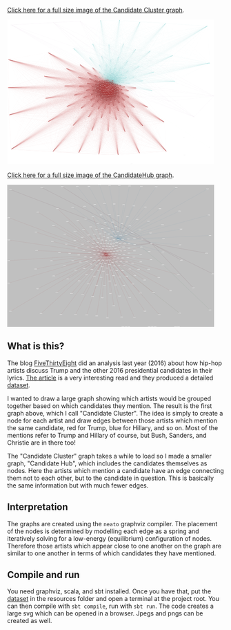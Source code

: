 [Click here for a full size image of the Candidate Cluster graph](http://jonathanridenour.net/projects/candidate_cluster.html).

![Candidate Cluster png](https://github.com/JERidenour/CandidateLyricsViz/blob/master/src/main/resources/CandidateCluster.png)

[Click here for a full size image of the CandidateHub graph](http://www.jonathanridenour.net/projects/candidate_hub.html).

![Candidate Hub png](https://github.com/JERidenour/CandidateLyricsViz/blob/master/src/main/resources/CandidateHub.png)

## What is this?

The blog [FiveThirtyEight](http://fivethirtyeight.com/) did an analysis last year (2016) about how hip-hop artists discuss Trump and the other 2016 presidential candidates in their lyrics. [The article](https://projects.fivethirtyeight.com/clinton-trump-hip-hop-lyrics/) is a very interesting read and they produced a detailed [dataset](https://github.com/fivethirtyeight/data/tree/master/hip-hop-candidate-lyrics).

I wanted to draw a large graph showing which artists would be grouped together based on which candidates they mention. The result is the first graph above, which I call "Candidate Cluster". The idea is simply to create a node for each artist and draw edges between those artists which mention the same candidate, red for Trump, blue for Hillary, and so on. Most of the mentions refer to Trump and Hillary of course, but Bush, Sanders, and Christie are in there too!

The "Candidate Cluster" graph takes a while to load so I made a smaller graph, "Candidate Hub", which includes the candidates themselves as nodes. Here the artists which mention a candidate have an edge connecting them not to each other, but to the candidate in question. This is basically the same information but with much fewer edges.

## Interpretation

The graphs are created using the `neato` graphviz compiler. The placement of the nodes is determined by modelling each edge as a spring and iteratively solving for a low-energy (equilibrium) configuration of nodes. Therefore those artists which appear close to one another on the graph are similar to one another in terms of which candidates they have mentioned.

## Compile and run

You need graphviz, scala, and sbt installed. Once you have that, put the  [dataset](https://github.com/fivethirtyeight/data/tree/master/hip-hop-candidate-lyrics) in the resources folder and open a terminal at the project root. You can then compile with `sbt compile`, run with `sbt run`. The code creates a large svg which can be opened in a browser. Jpegs and pngs can be created as well.
